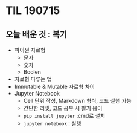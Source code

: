 # TIL 190715

## 오늘 배운 것 : 복기

- 파이썬 자료형 
  - 문자
  - 숫자
  - Boolen
- 자료형 다루는 법
- Immutable & Mutable 자료형 차이 
- Jupyter Notebook
  - Cell 단위 작성, Markdown 형식, 코드 실행 가능 
  - 간단한 리셋, 코드 공부 시 필기 용이 
  - `pip install jupyter` :cmd로 설치
  - `jupyter notebook` : 실행